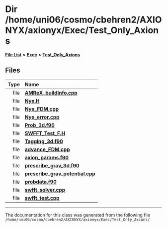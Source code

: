 
# Dir /home/uni06/cosmo/cbehren2/AXIONYX/axionyx/Exec/Test\_Only\_Axions


[**File List**](files.md) **>** [**Exec**](dir_43a12cefb7942b6f49b5b628aafd3192.md) **>** [**Test\_Only\_Axions**](dir_eb24725df855cf6c732a19e4912f662a.md)











## Files

| Type | Name |
| ---: | :--- |
| file | [**AMReX\_buildInfo.cpp**](AMReX__buildInfo_8cpp.md) <br> |
| file | [**Nyx.H**](Exec_2Test__Only__Axions_2Nyx_8H.md) <br> |
| file | [**Nyx\_FDM.cpp**](Nyx__FDM_8cpp.md) <br> |
| file | [**Nyx\_error.cpp**](Exec_2Test__Only__Axions_2Nyx__error_8cpp.md) <br> |
| file | [**Prob\_3d.f90**](Prob__3d_8f90.md) <br> |
| file | [**SWFFT\_Test\_F.H**](SWFFT__Test__F_8H.md) <br> |
| file | [**Tagging\_3d.f90**](Exec_2Test__Only__Axions_2Tagging__3d_8f90.md) <br> |
| file | [**advance\_FDM.cpp**](advance__FDM_8cpp.md) <br> |
| file | [**axion\_params.f90**](axion__params_8f90.md) <br> |
| file | [**prescribe\_grav\_3d.f90**](Exec_2Test__Only__Axions_2prescribe__grav__3d_8f90.md) <br> |
| file | [**prescribe\_grav\_potential.cpp**](Exec_2Test__Only__Axions_2prescribe__grav__potential_8cpp.md) <br> |
| file | [**probdata.f90**](probdata_8f90.md) <br> |
| file | [**swfft\_solver.cpp**](swfft__solver_8cpp.md) <br> |
| file | [**swfft\_test.cpp**](swfft__test_8cpp.md) <br> |


















------------------------------
The documentation for this class was generated from the following file `/home/uni06/cosmo/cbehren2/AXIONYX/axionyx/Exec/Test_Only_Axions/`